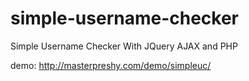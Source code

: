 # simple-username-checker
Simple Username Checker With JQuery AJAX and PHP

demo: http://masterpreshy.com/demo/simpleuc/
